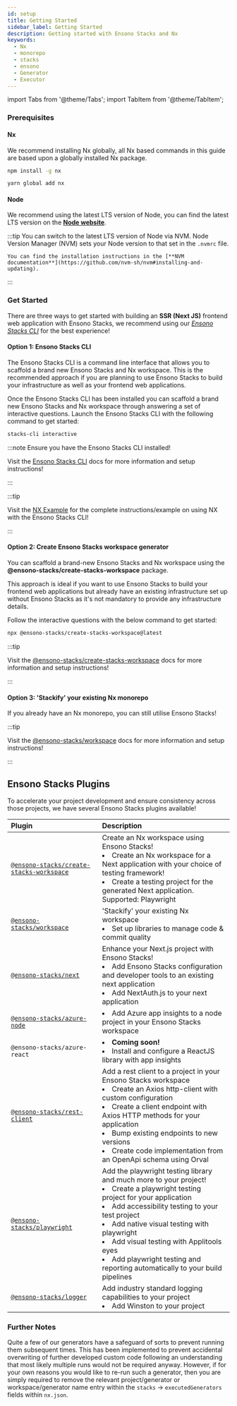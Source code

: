 ```yaml
---
id: setup
title: Getting Started
sidebar_label: Getting Started
description: Getting started with Ensono Stacks and Nx
keywords:
  - Nx
  - monorepo
  - stacks
  - ensono
  - Generator
  - Executor
---
```


import Tabs from '@theme/Tabs';
import TabItem from '@theme/TabItem';

### Prerequisites

#### Nx

We recommend installing Nx globally, all Nx based commands in this guide are based upon a globally installed Nx package.

<Tabs>
  <TabItem value="npm" label="npm">

```bash
npm install -g nx
```

  </TabItem>
  <TabItem value="yarn" label="yarn">

```bash
yarn global add nx
```

  </TabItem>
</Tabs>

#### Node

We recommend using the latest LTS version of Node, you can find the latest LTS version on the [**Node website**](https://nodejs.org/en/).

:::tip
    You can switch to the latest LTS version of Node via NVM. Node Version Manager (NVM) sets your Node version to that set in the `.nvmrc` file.

    You can find the installation instructions in the [**NVM documentation**](https://github.com/nvm-sh/nvm#installing-and-updating).
:::

### Get Started

There are three ways to get started with building an **SSR (Next JS)** frontend web application with Ensono Stacks, we recommend using our _[Ensono Stacks CLI](../stackscli/about.md)_ for the best experience!

#### Option 1: Ensono Stacks CLI

The Ensono Stacks CLI is a command line interface that allows you to scaffold a brand new Ensono Stacks and Nx workspace. This is the recommended approach if you are planning to use Ensono Stacks to build your infrastructure as well as your frontend web applications.

Once the Ensono Stacks CLI has been installed you can scaffold a brand new Ensono Stacks and Nx workspace through answering a set of interactive questions. Launch the Ensono Stacks CLI with the following command to get started:

```bash
stacks-cli interactive
```

:::note Ensure you have the Ensono Stacks CLI installed!

Visit the [Ensono Stacks CLI](../stackscli/about.md) docs for more information and setup instructions!

:::

:::tip

Visit the [NX Example](../stackscli/about.md) for the complete instructions/example on using NX with the Ensono Stacks CLI!

:::

#### Option 2: Create Ensono Stacks workspace generator

You can scaffold a brand-new Ensono Stacks and Nx workspace using the **@ensono-stacks/create-stacks-workspace** package.

This approach is ideal if you want to use Ensono Stacks to build your frontend web applications but already have an existing infrastructure set up without Ensono Stacks as it's not mandatory to provide any infrastructure details.

Follow the interactive questions with the below command to get started:

```bash
npx @ensono-stacks/create-stacks-workspace@latest
```

:::tip

Visit the [@ensono-stacks/create-stacks-workspace](/docs/getting_started/create-stacks-workspace/ensono-stacks-create-stacks-workspace) docs for more information and setup instructions!

:::

#### Option 3: 'Stackify' your existing Nx monorepo

If you already have an Nx monorepo, you can still utilise Ensono Stacks!

:::tip

Visit the [@ensono-stacks/workspace](./workspace/plugin-information.md) docs for more information and setup instructions!

:::

## Ensono Stacks Plugins

To accelerate your project development and ensure consistency across those projects, we have several Ensono Stacks plugins available!

| Plugin                                                                                      | Description                                                                                                                                                                                                                                                                                                                                                                    |
| :------------------------------------------------------------------------------------------ | :----------------------------------------------------------------------------------------------------------------------------------------------------------------------------------------------------------------------------------------------------------------------------------------------------------------------------------------------------------------------------- |
| [`@ensono-stacks/create-stacks-workspace`](./create-stacks-workspace/plugin-information.md) | Create an Nx workspace using Ensono Stacks!<li>Create an Nx workspace for a Next application with your choice of testing framework!</li><li>Create a testing project for the generated Next application. Supported: Playwright</li>                                                                                                                                  |
| [`@ensono-stacks/workspace`](./workspace/plugin-information.md)                             | 'Stackify' your existing Nx workspace<li>Set up libraries to manage code & commit quality</li>                                                                                                                                                                                                                                                                                 |
| [`@ensono-stacks/next`](./next/plugin-information.md)                                       | Enhance your Next.js project with Ensono Stacks!<li>Add Ensono Stacks configuration and developer tools to an existing next application</li><li>Add NextAuth.js to your next application</li>                                                                                                                                                                                  |
| [`@ensono-stacks/azure-node`](./azure-node/plugin-information.md)                           | <li>Add Azure app insights to a node project in your Ensono Stacks workspace</li>                                                                                                                                                                                                                                                                                              |
| `@ensono-stacks/azure-react`                                                                | <li><b>Coming soon!</b></li><li>Install and configure a ReactJS library with app insights</li>                                                                                                                                                                                                                                                                                 |
| [`@ensono-stacks/rest-client`](./rest-client/plugin-information.md)                         | Add a rest client to a project in your Ensono Stacks workspace<li>Create an Axios http-client with custom configuration</li><li>Create a client endpoint with Axios HTTP methods for your application</li><li>Bump existing endpoints to new versions</li><li>Create code implementation from an OpenApi schema using Orval</li>                                               |
| [`@ensono-stacks/playwright`](./playwright/plugin-information.md)                           | Add the playwright testing library and much more to your project!<li>Create a playwright testing project for your application</li><li>Add accessibility testing to your test project</li><li>Add native visual testing with playwright</li><li>Add visual testing with Applitools eyes</li><li>Add playwright testing and reporting automatically to your build pipelines</li> |
| [`@ensono-stacks/logger`](./logger/plugin-information.md)                                   | Add industry standard logging capabilities to your project<li>Add Winston to your project</li>                                                                                                                                                                                                                                                                                 |

### Further Notes

Quite a few of our generators have a safeguard of sorts to prevent running them subsequent times. This has been implemented to prevent accidental overwriting of further developed custom code following an understanding that most likely multiple runs would not be required anyway. However, if for your own reasons you would like to re-run such a generator, then you are simply required to remove the relevant project/generator or workspace/generator name entry within the `stacks` -> `executedGenerators` fields within `nx.json`.
